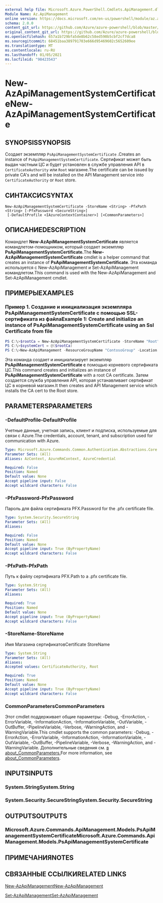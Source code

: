 ```yaml
---
external help file: Microsoft.Azure.PowerShell.Cmdlets.ApiManagement.dll-Help.xml
Module Name: Az.ApiManagement
online version: https://docs.microsoft.com/en-us/powershell/module/az.apimanagement/new-azapimanagementsystemcertificate
schema: 2.0.0
content_git_url: https://github.com/Azure/azure-powershell/blob/master/src/ApiManagement/ApiManagement/help/New-AzApiManagementSystemCertificate.md
original_content_git_url: https://github.com/Azure/azure-powershell/blob/master/src/ApiManagement/ApiManagement/help/New-AzApiManagementSystemCertificate.md
ms.openlocfilehash: 657a1b729bfa5de8b62c58ed590b5cbf2cf7dca8
ms.sourcegitcommit: 68451baa389791703e666d95469602c5652609ee
ms.translationtype: MT
ms.contentlocale: ru-RU
ms.lasthandoff: 01/05/2021
ms.locfileid: "98423543"
---
```

# <span data-ttu-id="4d4d7-101">New-AzApiManagementSystemCertificate</span><span class="sxs-lookup"><span data-stu-id="4d4d7-101">New-AzApiManagementSystemCertificate</span></span>

## <span data-ttu-id="4d4d7-102">SYNOPSIS</span><span class="sxs-lookup"><span data-stu-id="4d4d7-102">SYNOPSIS</span></span>
<span data-ttu-id="4d4d7-103">Создает экземпляр `PsApiManagementSystemCertificate` .</span><span class="sxs-lookup"><span data-stu-id="4d4d7-103">Creates an instance of `PsApiManagementSystemCertificate`.</span></span> <span data-ttu-id="4d4d7-104">Сертификат может быть выдан частным ЦС и будет установлен в службе управления API в `CertificateAuthority` или `Root` магазине.</span><span class="sxs-lookup"><span data-stu-id="4d4d7-104">The certificate can be issued by private CA's and will be installed on the API Management service into `CertificateAuthority` or `Root` store.</span></span>

## <span data-ttu-id="4d4d7-105">СИНТАКСИС</span><span class="sxs-lookup"><span data-stu-id="4d4d7-105">SYNTAX</span></span>

```
New-AzApiManagementSystemCertificate -StoreName <String> -PfxPath <String> [-PfxPassword <SecureString>]
 [-DefaultProfile <IAzureContextContainer>] [<CommonParameters>]
```

## <span data-ttu-id="4d4d7-106">ОПИСАНИЕ</span><span class="sxs-lookup"><span data-stu-id="4d4d7-106">DESCRIPTION</span></span>
<span data-ttu-id="4d4d7-107">Командлет **New-AzApiManagementSystemCertificate** является командлетом-помощником, который создает экземпляр **PsApiManagementSystemCertificate.**</span><span class="sxs-lookup"><span data-stu-id="4d4d7-107">The **New-AzApiManagementSystemCertificate** cmdlet is a helper command that creates an instance of **PsApiManagementSystemCertificate**.</span></span>
<span data-ttu-id="4d4d7-108">Эта команда используется с New-AzApiManagement и Set-AzApiManagement командлетом.</span><span class="sxs-lookup"><span data-stu-id="4d4d7-108">This command is used with the New-AzApiManagement and Set-AzApiManagement cmdlet.</span></span>

## <span data-ttu-id="4d4d7-109">ПРИМЕРЫ</span><span class="sxs-lookup"><span data-stu-id="4d4d7-109">EXAMPLES</span></span>

### <span data-ttu-id="4d4d7-110">Пример 1. Создание и инициализация экземпляра PsApiManagementSystemCertificate с помощью SSL-сертификата из файла</span><span class="sxs-lookup"><span data-stu-id="4d4d7-110">Example 1: Create and initialize an instance of PsApiManagementSystemCertificate using an Ssl Certificate from file</span></span>
```powershell
PS C:\>$rootCa = New-AzApiManagementSystemCertificate -StoreName "Root" -PfxPath "C:\contoso\certificates\privateCa.cer"
PS C:\>$systemCert = @($rootCa)
PS C:\>New-AzApiManagement -ResourceGroupName "ContosoGroup" -Location "West US" -Name "ContosoApi" -Organization Contoso -AdminEmail admin@contoso.com -SystemCertificateConfiguration $systemCert
```

<span data-ttu-id="4d4d7-111">Эта команда создает и инициализирует экземпляр **PsApiManagementSystemCertificate с** помощью корневого сертификата ЦС.</span><span class="sxs-lookup"><span data-stu-id="4d4d7-111">This command creates and initializes an instance of **PsApiManagementSystemCertificate** with a root CA certificate.</span></span> <span data-ttu-id="4d4d7-112">Затем создается служба управления API, которая устанавливает сертификат ЦС в корневой магазин.</span><span class="sxs-lookup"><span data-stu-id="4d4d7-112">It then creates and API Management service which installs the CA cert to the Root store.</span></span>

## <span data-ttu-id="4d4d7-113">PARAMETERS</span><span class="sxs-lookup"><span data-stu-id="4d4d7-113">PARAMETERS</span></span>

### <span data-ttu-id="4d4d7-114">-DefaultProfile</span><span class="sxs-lookup"><span data-stu-id="4d4d7-114">-DefaultProfile</span></span>
<span data-ttu-id="4d4d7-115">Учетные данные, учетная запись, клиент и подписка, используемые для связи с Azure.</span><span class="sxs-lookup"><span data-stu-id="4d4d7-115">The credentials, account, tenant, and subscription used for communication with Azure.</span></span>

```yaml
Type: Microsoft.Azure.Commands.Common.Authentication.Abstractions.Core.IAzureContextContainer
Parameter Sets: (All)
Aliases: AzContext, AzureRmContext, AzureCredential

Required: False
Position: Named
Default value: None
Accept pipeline input: False
Accept wildcard characters: False
```

### <span data-ttu-id="4d4d7-116">-PfxPassword</span><span class="sxs-lookup"><span data-stu-id="4d4d7-116">-PfxPassword</span></span>
<span data-ttu-id="4d4d7-117">Пароль для файла сертификата PFX.</span><span class="sxs-lookup"><span data-stu-id="4d4d7-117">Password for the .pfx certificate file.</span></span>

```yaml
Type: System.Security.SecureString
Parameter Sets: (All)
Aliases:

Required: False
Position: Named
Default value: None
Accept pipeline input: True (ByPropertyName)
Accept wildcard characters: False
```

### <span data-ttu-id="4d4d7-118">-PfxPath</span><span class="sxs-lookup"><span data-stu-id="4d4d7-118">-PfxPath</span></span>
<span data-ttu-id="4d4d7-119">Путь к файлу сертификата PFX.</span><span class="sxs-lookup"><span data-stu-id="4d4d7-119">Path to a .pfx certificate file.</span></span>

```yaml
Type: System.String
Parameter Sets: (All)
Aliases:

Required: True
Position: Named
Default value: None
Accept pipeline input: True (ByPropertyName)
Accept wildcard characters: False
```

### <span data-ttu-id="4d4d7-120">-StoreName</span><span class="sxs-lookup"><span data-stu-id="4d4d7-120">-StoreName</span></span>
<span data-ttu-id="4d4d7-121">Имя Магазина сертификатов</span><span class="sxs-lookup"><span data-stu-id="4d4d7-121">Certificate StoreName</span></span>

```yaml
Type: System.String
Parameter Sets: (All)
Aliases:
Accepted values: CertificateAuthority, Root

Required: True
Position: Named
Default value: None
Accept pipeline input: True (ByPropertyName)
Accept wildcard characters: False
```

### <span data-ttu-id="4d4d7-122">CommonParameters</span><span class="sxs-lookup"><span data-stu-id="4d4d7-122">CommonParameters</span></span>
<span data-ttu-id="4d4d7-123">Этот cmdlet поддерживает общие параметры: -Debug, -ErrorAction, -ErrorVariable, -InformationAction, -InformationVariable, -OutVariable, -OutBuffer, -PipelineVariable, -Verbose, -WarningAction, and -WarningVariable.</span><span class="sxs-lookup"><span data-stu-id="4d4d7-123">This cmdlet supports the common parameters: -Debug, -ErrorAction, -ErrorVariable, -InformationAction, -InformationVariable, -OutVariable, -OutBuffer, -PipelineVariable, -Verbose, -WarningAction, and -WarningVariable.</span></span> <span data-ttu-id="4d4d7-124">Дополнительные сведения см. [в about_CommonParameters.](http://go.microsoft.com/fwlink/?LinkID=113216)</span><span class="sxs-lookup"><span data-stu-id="4d4d7-124">For more information, see [about_CommonParameters](http://go.microsoft.com/fwlink/?LinkID=113216).</span></span>

## <span data-ttu-id="4d4d7-125">INPUTS</span><span class="sxs-lookup"><span data-stu-id="4d4d7-125">INPUTS</span></span>

### <span data-ttu-id="4d4d7-126">System.String</span><span class="sxs-lookup"><span data-stu-id="4d4d7-126">System.String</span></span>

### <span data-ttu-id="4d4d7-127">System.Security.SecureString</span><span class="sxs-lookup"><span data-stu-id="4d4d7-127">System.Security.SecureString</span></span>

## <span data-ttu-id="4d4d7-128">OUTPUTS</span><span class="sxs-lookup"><span data-stu-id="4d4d7-128">OUTPUTS</span></span>

### <span data-ttu-id="4d4d7-129">Microsoft.Azure.Commands.ApiManagement.Models.PsApiManagementSystemCertificate</span><span class="sxs-lookup"><span data-stu-id="4d4d7-129">Microsoft.Azure.Commands.ApiManagement.Models.PsApiManagementSystemCertificate</span></span>

## <span data-ttu-id="4d4d7-130">ПРИМЕЧАНИЯ</span><span class="sxs-lookup"><span data-stu-id="4d4d7-130">NOTES</span></span>

## <span data-ttu-id="4d4d7-131">СВЯЗАННЫЕ ССЫЛКИ</span><span class="sxs-lookup"><span data-stu-id="4d4d7-131">RELATED LINKS</span></span>

[<span data-ttu-id="4d4d7-132">New-AzApiManagement</span><span class="sxs-lookup"><span data-stu-id="4d4d7-132">New-AzApiManagement</span></span>](./New-AzApiManagement.md)

[<span data-ttu-id="4d4d7-133">Set-AzApiManagement</span><span class="sxs-lookup"><span data-stu-id="4d4d7-133">Set-AzApiManagement</span></span>](./Set-AzApiManagement.md)